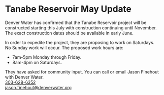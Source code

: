 # Tanabe Reservoir May Update

Denver Water has confirmed that the Tanabe Reservoir project will be constructed starting this July with construction continuing until November.  The exact construction dates should be available in early June.
 
In order to expedite the project, they are proposing to work on Saturdays. No Sunday work will occur. The proposed work hours are:
* 7am-5pm Monday through Friday.
* 8am-4pm on Saturdays.

They have asked for community input.  You can call or email Jason Finehout with Denver Water.<br />
<a href="tel:+13036286352">303-628-6352</a><br />
<a href="mailto:jason.finehout@denverwater.org" target="_blank">jason.finehout@denverwater.org</a>
